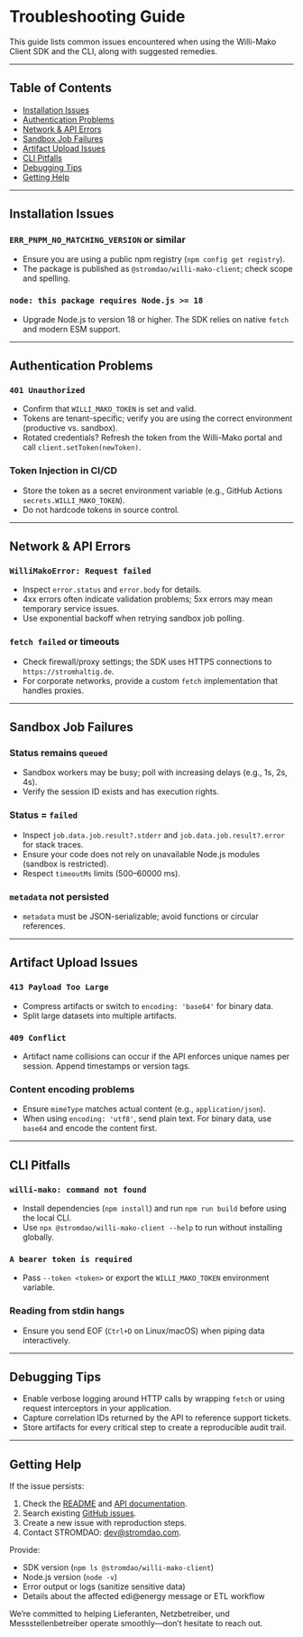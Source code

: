 # Troubleshooting Guide

This guide lists common issues encountered when using the Willi-Mako Client SDK and the CLI, along with suggested remedies.

---

## Table of Contents

- [Installation Issues](#installation-issues)
- [Authentication Problems](#authentication-problems)
- [Network & API Errors](#network--api-errors)
- [Sandbox Job Failures](#sandbox-job-failures)
- [Artifact Upload Issues](#artifact-upload-issues)
- [CLI Pitfalls](#cli-pitfalls)
- [Debugging Tips](#debugging-tips)
- [Getting Help](#getting-help)

---

## Installation Issues

### `ERR_PNPM_NO_MATCHING_VERSION` or similar
- Ensure you are using a public npm registry (`npm config get registry`).
- The package is published as `@stromdao/willi-mako-client`; check scope and spelling.

### `node: this package requires Node.js >= 18`
- Upgrade Node.js to version 18 or higher. The SDK relies on native `fetch` and modern ESM support.

---

## Authentication Problems

### `401 Unauthorized`
- Confirm that `WILLI_MAKO_TOKEN` is set and valid.
- Tokens are tenant-specific; verify you are using the correct environment (productive vs. sandbox).
- Rotated credentials? Refresh the token from the Willi-Mako portal and call `client.setToken(newToken)`.

### Token Injection in CI/CD
- Store the token as a secret environment variable (e.g., GitHub Actions `secrets.WILLI_MAKO_TOKEN`).
- Do not hardcode tokens in source control.

---

## Network & API Errors

### `WilliMakoError: Request failed`
- Inspect `error.status` and `error.body` for details.
- 4xx errors often indicate validation problems; 5xx errors may mean temporary service issues.
- Use exponential backoff when retrying sandbox job polling.

### `fetch failed` or timeouts
- Check firewall/proxy settings; the SDK uses HTTPS connections to `https://stromhaltig.de`.
- For corporate networks, provide a custom `fetch` implementation that handles proxies.

---

## Sandbox Job Failures

### Status remains `queued`
- Sandbox workers may be busy; poll with increasing delays (e.g., 1s, 2s, 4s).
- Verify the session ID exists and has execution rights.

### Status = `failed`
- Inspect `job.data.job.result?.stderr` and `job.data.job.result?.error` for stack traces.
- Ensure your code does not rely on unavailable Node.js modules (sandbox is restricted).
- Respect `timeoutMs` limits (500–60000 ms).

### `metadata` not persisted
- `metadata` must be JSON-serializable; avoid functions or circular references.

---

## Artifact Upload Issues

### `413 Payload Too Large`
- Compress artifacts or switch to `encoding: 'base64'` for binary data.
- Split large datasets into multiple artifacts.

### `409 Conflict`
- Artifact name collisions can occur if the API enforces unique names per session. Append timestamps or version tags.

### Content encoding problems
- Ensure `mimeType` matches actual content (e.g., `application/json`).
- When using `encoding: 'utf8'`, send plain text. For binary data, use `base64` and encode the content first.

---

## CLI Pitfalls

### `willi-mako: command not found`
- Install dependencies (`npm install`) and run `npm run build` before using the local CLI.
- Use `npx @stromdao/willi-mako-client --help` to run without installing globally.

### `A bearer token is required`
- Pass `--token <token>` or export the `WILLI_MAKO_TOKEN` environment variable.

### Reading from stdin hangs
- Ensure you send EOF (`Ctrl+D` on Linux/macOS) when piping data interactively.

---

## Debugging Tips

- Enable verbose logging around HTTP calls by wrapping `fetch` or using request interceptors in your application.
- Capture correlation IDs returned by the API to reference support tickets.
- Store artifacts for every critical step to create a reproducible audit trail.

---

## Getting Help

If the issue persists:

1. Check the [README](../README.md) and [API documentation](./API.md).
2. Search existing [GitHub issues](https://github.com/energychain/willi-mako-client/issues).
3. Create a new issue with reproduction steps.
4. Contact STROMDAO: [dev@stromdao.com](mailto:dev@stromdao.com).

Provide:
- SDK version (`npm ls @stromdao/willi-mako-client`)
- Node.js version (`node -v`)
- Error output or logs (sanitize sensitive data)
- Details about the affected edi@energy message or ETL workflow

We’re committed to helping Lieferanten, Netzbetreiber, und Messstellenbetreiber operate smoothly—don’t hesitate to reach out.
